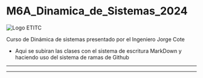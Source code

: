 # M6A_Dinamica_de_Sistemas_2024
![Logo ETITC]([https://www.google.com/url?sa=i&url=https%3A%2F%2Fninos.itc.edu.co%2Fhistoria%2F&psig=AOvVaw1g4L62Lvrylqo3Lqz15Wnv&ust=1724948540006000&source=images&cd=vfe&opi=89978449&ved=0CBQQjRxqFwoTCJjGjZqMmIgDFQAAAAAdAAAAABAE](https://ninos.itc.edu.co/wp-content/uploads/2016/11/etitc-logo-1.png))


Curso de Dinámica de sistemas presentado por el Ingeniero Jorge Cote 
* Aqui se subiran las clases con el sistema de escritura MarkDown y haciendo uso del sistema de ramas de Github
___
___
